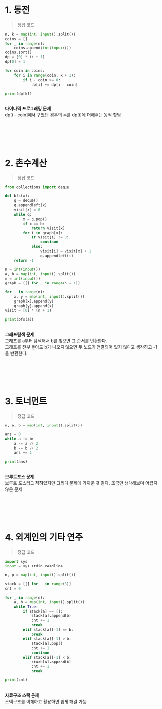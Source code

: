 # 1. 동전
> 정답 코드
```python
n, k = map(int, input().split())
coins = []
for _ in range(n):
    coins.append(int(input()))
coins.sort()
dp = [0] * (k + 1)
dp[0] = 1

for coin in coins:
    for i in range(coin, k + 1):
        if i - coin >= 0:
            dp[i] += dp[i - coin]

print(dp[k])
```

<br>
<b>다이나믹 프로그래밍 문제</b>
<br> dp[i - coin]에서 구했던 경우의 수를 dp[i]에 더해주는 동적 할당
<br><br><br><br><br><br>

# 2. 촌수계산
> 정답 코드
```python
from collections import deque

def bfs(x):
    q = deque()
    q.appendleft(x)
    visit[x] = 0
    while q:
        x = q.pop()
        if x == b:
            return visit[x]
        for i in graph[x]:
            if visit[i] != 0:
                continue
            else:
                visit[i] = visit[x] + 1
                q.appendleft(i)
    return -1

n = int(input())
a, b = map(int, input().split())
m = int(input())
graph = [[] for _ in range(n + 1)]

for _ in range(m):
    x, y = map(int, input().split())
    graph[x].append(y)
    graph[y].append(x)
visit = [0] * (n + 1)

print(bfs(a))
```

<br>
<b>그래프탐색 문제</b>
<br> 그래프를 a부터 탐색해서 b를 찾으면 그 순서를 반환한다.
<br> 그래프를 전부 돌아도 b가 나오지 않으면 두 노드가 연결되어 있지 않다고 생각하고 -1을 반환한다.
<br><br><br><br><br><br>

# 3. 토너먼트
> 정답 코드
```python
n, a, b = map(int, input().split())

ans = 0
while a != b:
    a -= a // 2
    b -= b // 2
    ans += 1

print(ans)
```

<br>
<b>브루트포스 문제</b>
<br> 브루트 포스라고 적혀있지만 그리디 문제에 가까운 것 같다. 조금만 생각해보며 어렵지 않은 문제
<br><br><br><br><br><br>

# 4. 외계인의 기타 연주
> 정답 코드
```python
import sys
input = sys.stdin.readline

n, p = map(int, input().split())

stack = [[] for _ in range(8)]
cnt = 0

for _ in range(n):
    a, b = map(int, input().split())
    while True:
        if stack[a] == []:
            stack[a].append(b)
            cnt += 1
            break
        elif stack[a][-1] == b:
            break
        elif stack[a][-1] > b:
            stack[a].pop()
            cnt += 1
            continue
        elif stack[a][-1] < b:
            stack[a].append(b)
            cnt += 1
            break

print(cnt)
```

<br>
<b>자료구조 스택 문제</b>
<br> 스택구조를 이해하고 활용하면 쉽게 해결 가능
<br><br><br><br><br><br>